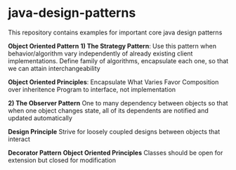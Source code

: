 # java-design-patterns
This repository contains examples for important core java design patterns

<b>Object Oriented Pattern</b>
<b>1) The Strategy Pattern</b>: Use this pattern when behavior/algorithm vary independently of already existing client implementations. Define family of algorithms, encapsulate each one, so that we can attain interchangeability


<b>Object Oriented Principles</b>:
Encapsulate What Varies
Favor Composition over inheritence
Program to interface, not implementation

<b>2) The Observer Pattern</b>
One to many dependency between objects so that when one object changes state, all of its dependents are notified and updated automatically



<b>Design Principle</b>
Strive for loosely coupled designs between objects that interact 

<b>Decorator Pattern</b>
<b>Object Oriented Principles</b>
Classes should be open for extension but closed for modification

